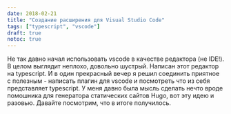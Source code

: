 ```yaml
---
date: 2018-02-21
title: "Создание расширения для Visual Studio Code"
tags: ["typescript", "vscode"]
draft: true
notoc: true
---
```


Не так давно начал использовать vscode в качестве редактора (не IDE!). В целом выглядит неплохо, довольно шустрый. Написан этот редактор на typescript. И в один прекрасный вечер я решил соединить приятное с полезным - написать плагин для vscode и посмотреть что из себя представляет typescript. У меня давно была мысль сделать нечто вроде помошника для генератора статических сайтов Hugo, вот эту идею и разовью. Давайте посмотрим, что в итоге получилось.

<!--more-->